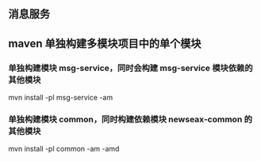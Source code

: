 ## 消息服务

## maven 单独构建多模块项目中的单个模块
### 单独构建模块 msg-service，同时会构建 msg-service 模块依赖的其他模块
mvn install -pl msg-service -am

### 单独构建模块 common，同时构建依赖模块 newseax-common 的其他模块
mvn install -pl common -am -amd
